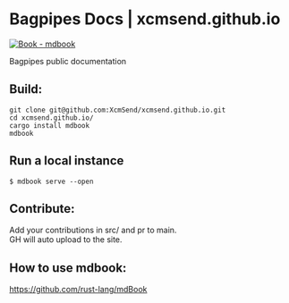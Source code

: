 # Bagpipes Docs | xcmsend.github.io      
[![Book - mdbook](https://img.shields.io/badge/Book-mdbook-orange?logo=gitbook&logoColor=white&style=flat-square)](https://xcmsend.github.io)    

Bagpipes public documentation



## Build:   
```shell
git clone git@github.com:XcmSend/xcmsend.github.io.git
cd xcmsend.github.io/
cargo install mdbook
mdbook
```

## Run a local instance  
```
$ mdbook serve --open
```

## Contribute:   
Add your contributions in src/ and pr to main.  
GH will auto upload to the site.   


## How to use mdbook:  
https://github.com/rust-lang/mdBook  
